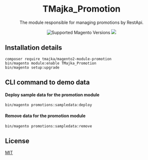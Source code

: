 <h1 align="center">TMajka_Promotion</h1> 

<div align="center">
  <p>The module responsible for managing promotions by RestApi.</p>
  <img src="https://img.shields.io/badge/magento-2.4-brightgreen.svg?logo=magento&longCache=true&style=flat-square" alt="Supported Magento Versions" />
  <a href="https://opensource.org/licenses/MIT" target="_blank"><img src="https://img.shields.io/badge/license-MIT-blue.svg" /></a>
</div>


## Installation details

```
composer require tmajka/magento2-module-promotion
bin/magento module:enable TMajka_Promotion
bin/magento setup:upgrade
```

## CLI command to demo data

#### Deploy sample data for the promotion module
```
bin/magento promotions:sampledata:deploy
```
#### Remove data for the promotion module
```
bin/magento promotions:sampledata:remove
```

## License

[MIT](https://opensource.org/licenses/MIT)

